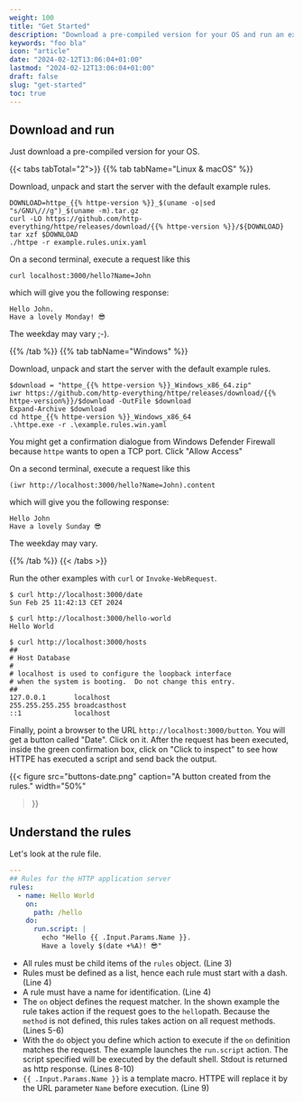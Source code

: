 ```yaml
---
weight: 100
title: "Get Started"
description: "Download a pre-compiled version for your OS and run an example."
keywords: "foo bla"
icon: "article"
date: "2024-02-12T13:06:04+01:00"
lastmod: "2024-02-12T13:06:04+01:00"
draft: false
slug: "get-started"
toc: true
---
```


## Download and run

Just download a pre-compiled version for your OS.

{{< tabs tabTotal="2">}}
{{% tab tabName="Linux & macOS" %}}

Download, unpack and start the server with the default example rules.

```shell
DOWNLOAD=httpe_{{% httpe-version %}}_$(uname -o|sed "s/GNU\///g")_$(uname -m).tar.gz
curl -LO https://github.com/http-everything/httpe/releases/download/{{% httpe-version %}}/${DOWNLOAD}
tar xzf $DOWNLOAD
./httpe -r example.rules.unix.yaml
```

On a second terminal, execute a request like this

```shell
curl localhost:3000/hello?Name=John
```

which will give you the following response:

```shell
Hello John.
Have a lovely Monday! 😎
```

The weekday may vary ;-).

{{% /tab %}}
{{% tab tabName="Windows" %}}

Download, unpack and start the server with the default example rules.

```text
$download = "httpe_{{% httpe-version %}}_Windows_x86_64.zip"
iwr https://github.com/http-everything/httpe/releases/download/{{% httpe-version%}}/$download -OutFile $download
Expand-Archive $download
cd httpe_{{% httpe-version %}}_Windows_x86_64
.\httpe.exe -r .\example.rules.win.yaml
```

You might get a confirmation dialogue from Windows Defender Firewall because `httpe` wants to open a TCP port.
Click "Allow Access"

On a second terminal, execute a request like this
```text
(iwr http://localhost:3000/hello?Name=John).content
```

which will give you the following response:
```shell
Hello John
Have a lovely Sunday 😎
```

The weekday may vary.

{{% /tab %}}
{{< /tabs >}}

Run the other examples with `curl` or `Invoke-WebRequest`.

```shell
$ curl http://localhost:3000/date
Sun Feb 25 11:42:13 CET 2024

$ curl http://localhost:3000/hello-world
Hello World 

$ curl http://localhost:3000/hosts
##
# Host Database
#
# localhost is used to configure the loopback interface
# when the system is booting.  Do not change this entry.
##
127.0.0.1       localhost
255.255.255.255 broadcasthost
::1             localhost
```

Finally, point a browser to the URL `http://localhost:3000/button`. You will get a button called "Date".
Click on it. After the request has been executed, inside the green confirmation box, click on "Click to inspect" to see
how HTTPE has executed a script and send back the output.

{{< figure 
  src="buttons-date.png" 
  caption="A button created from the rules." 
  width="50%" 
>}}

## Understand the rules

Let's look at the rule file.

```yaml {linenos=true}
---
## Rules for the HTTP application server
rules:
  - name: Hello World
    on:
      path: /hello
    do:
      run.script: |
        echo "Hello {{ .Input.Params.Name }}.
        Have a lovely $(date +%A)! 😎"

```

* All rules must be child items of the `rules` object. (Line 3)
* Rules must be defined as a list, hence each rule must start with a dash. (Line 4)
* A rule must have a name for identification. (Line 4)
* The `on` object defines the request matcher. In the shown example the rule takes action if the request goes to 
  the `hello`path. Because the `method` is not defined, this rules takes action on all request methods. (Lines 5-6)
* With the `do` object you define which action to execute if the `on` definition matches the request. The example 
  launches the `run.script` action. The script specified will be executed by the default shell. Stdout is returned as 
  http response. (Lines 8-10)
* `{{ .Input.Params.Name }}` is a template macro. HTTPE will replace it by the URL parameter `Name`
  before execution. (Line 9)

